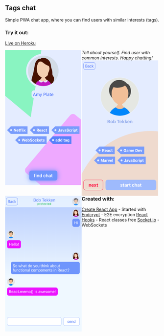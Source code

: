 ## Tags chat

Simple PWA chat app, where you can find users with similar interests (tags).

### Try it out:

[Live on Heroku](https://tags-chat.herokuapp.com/)

*Tell about yourself.*
<img align="left" width="250" src="https://raw.githubusercontent.com/platon517/tags/master/readme_images/screen1.png">
*Find user with common interests.*
<img align="left" width="250" src="https://raw.githubusercontent.com/platon517/tags/master/readme_images/screen2.png">
*Happy chatting!*
<img align="left" width="250" src="https://raw.githubusercontent.com/platon517/tags/master/readme_images/screen3.png">

### Created with:

[Create React App](https://github.com/facebook/create-react-app) - Started with
[Endcrypt](https://www.npmjs.com/package/endcrypt) - E2E encryption
[React Hooks](https://reactjs.org/docs/hooks-intro.html) - React classes free
[Socket.io](https://socket.io/) - WebSockets
